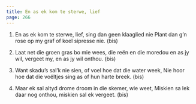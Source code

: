 ```yaml
---
title: En as ek kom te sterwe, lief
page: 266
---  
```


1. En as ek kom te sterwe, lief, sing dan geen klaaglied nie
Plant dan g’n rose op my graf of koel sipresse nie. (bis)

2. Laat net die groen gras bo mie wees, die reën en die moredou
en as jy wil, vergeet my, en as jy wil onthou. (bis)

3. Want skadu’s sal’k nie sien, of voel hoe dat die water week,
Nie hoor hoe dat die voëltjes sing as of hun harte breek. (bis)

4. Maar ek sal altyd drome droom in die skemer, wie weet,
Miskien sa lek daar nog onthou, miskien sal ek vergeet. (bis)